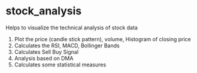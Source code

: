 # stock_analysis
Helps to visualize the technical analysis of stock data
1) Plot the price (candle stick pattern), volume, Histogram of closing price
2) Calculates the RSI, MACD, Bollinger Bands
3) Calculates Sell Buy Signal
4) Analysis based on DMA
5) Calculates some statistical measures
